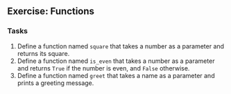 ## Exercise: Functions

### Tasks

1. Define a function named `square` that takes a number as a parameter and returns its square.
2. Define a function named `is_even` that takes a number as a parameter and returns `True` if the number is even, and `False` otherwise.
3. Define a function named `greet` that takes a name as a parameter and prints a greeting message.
